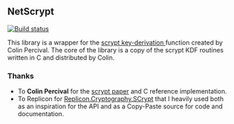 ## NetScrypt ##

[![Build status](https://ci.appveyor.com/api/projects/status/ew2gxkxo7p0jxci7/branch/master)](https://ci.appveyor.com/project/vbfox/netscrypt/branch/master)

This library is a wrapper for the [scrypt key-derivation ](http://www.tarsnap.com/scrypt.htm)function created by Colin Percival. The core of the library is a copy of the scrypt KDF routines written in C and distributed by Colin. 


### Thanks ###

* To **Colin Percival** for the [scrypt paper](https://www.tarsnap.com/scrypt/scrypt.pdf) and C reference implementation.
* To Replicon for [Replicon.Cryptography.SCrypt](https://github.com/replicon/Replicon.Cryptography.SCrypt) that I heavily used both as an inspiration for the API and as a Copy-Paste source for code and documentation.